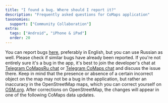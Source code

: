 ```yaml
---
title: "I found a bug. Where should I report it?"
description: "Frequently asked questions for CoMaps application"
taxonomies:
  support: ["Community Collaboration"]
extra:
  tags: ["Android", "iPhone & iPad"]
  order: 20
---
```


You can report bugs [here](https://codeberg.org/comaps/comaps/issues), preferably in English, but you can use Russian as well. Please check if similar bugs have already been reported. If you're not entirely sure it's a bug in the app, it's best to join the developer's chat at [Telegram CoMapsRu chat](https://t.me/CoMaps_RU) or [Telegram CoMaps chat](https://t.me/CoMaps_EN) and discuss the issue there. Keep in mind that the presence or absence of a certain incorrect object on the map may not be a bug in the application, but rather an inaccuracy in the OpenStreetMap maps, which you can correct yourself on [OSM.org](https://osm.org). After corrections on OpenStreetMap, the changes will appear in one of the following CoMaps data updates.
